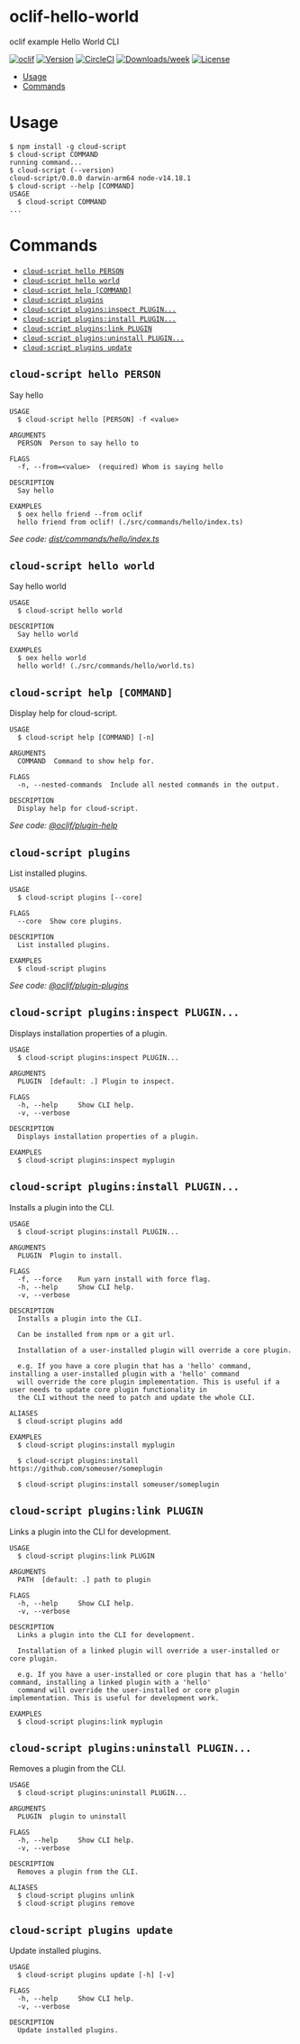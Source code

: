 oclif-hello-world
=================

oclif example Hello World CLI

[![oclif](https://img.shields.io/badge/cli-oclif-brightgreen.svg)](https://oclif.io)
[![Version](https://img.shields.io/npm/v/oclif-hello-world.svg)](https://npmjs.org/package/oclif-hello-world)
[![CircleCI](https://circleci.com/gh/oclif/hello-world/tree/main.svg?style=shield)](https://circleci.com/gh/oclif/hello-world/tree/main)
[![Downloads/week](https://img.shields.io/npm/dw/oclif-hello-world.svg)](https://npmjs.org/package/oclif-hello-world)
[![License](https://img.shields.io/npm/l/oclif-hello-world.svg)](https://github.com/oclif/hello-world/blob/main/package.json)

<!-- toc -->
* [Usage](#usage)
* [Commands](#commands)
<!-- tocstop -->
# Usage
<!-- usage -->
```sh-session
$ npm install -g cloud-script
$ cloud-script COMMAND
running command...
$ cloud-script (--version)
cloud-script/0.0.0 darwin-arm64 node-v14.18.1
$ cloud-script --help [COMMAND]
USAGE
  $ cloud-script COMMAND
...
```
<!-- usagestop -->
# Commands
<!-- commands -->
* [`cloud-script hello PERSON`](#cloud-script-hello-person)
* [`cloud-script hello world`](#cloud-script-hello-world)
* [`cloud-script help [COMMAND]`](#cloud-script-help-command)
* [`cloud-script plugins`](#cloud-script-plugins)
* [`cloud-script plugins:inspect PLUGIN...`](#cloud-script-pluginsinspect-plugin)
* [`cloud-script plugins:install PLUGIN...`](#cloud-script-pluginsinstall-plugin)
* [`cloud-script plugins:link PLUGIN`](#cloud-script-pluginslink-plugin)
* [`cloud-script plugins:uninstall PLUGIN...`](#cloud-script-pluginsuninstall-plugin)
* [`cloud-script plugins update`](#cloud-script-plugins-update)

## `cloud-script hello PERSON`

Say hello

```
USAGE
  $ cloud-script hello [PERSON] -f <value>

ARGUMENTS
  PERSON  Person to say hello to

FLAGS
  -f, --from=<value>  (required) Whom is saying hello

DESCRIPTION
  Say hello

EXAMPLES
  $ oex hello friend --from oclif
  hello friend from oclif! (./src/commands/hello/index.ts)
```

_See code: [dist/commands/hello/index.ts](https://github.com/OlafConijn/hello-world/blob/v0.0.0/dist/commands/hello/index.ts)_

## `cloud-script hello world`

Say hello world

```
USAGE
  $ cloud-script hello world

DESCRIPTION
  Say hello world

EXAMPLES
  $ oex hello world
  hello world! (./src/commands/hello/world.ts)
```

## `cloud-script help [COMMAND]`

Display help for cloud-script.

```
USAGE
  $ cloud-script help [COMMAND] [-n]

ARGUMENTS
  COMMAND  Command to show help for.

FLAGS
  -n, --nested-commands  Include all nested commands in the output.

DESCRIPTION
  Display help for cloud-script.
```

_See code: [@oclif/plugin-help](https://github.com/oclif/plugin-help/blob/v5.1.11/src/commands/help.ts)_

## `cloud-script plugins`

List installed plugins.

```
USAGE
  $ cloud-script plugins [--core]

FLAGS
  --core  Show core plugins.

DESCRIPTION
  List installed plugins.

EXAMPLES
  $ cloud-script plugins
```

_See code: [@oclif/plugin-plugins](https://github.com/oclif/plugin-plugins/blob/v2.1.0/src/commands/plugins/index.ts)_

## `cloud-script plugins:inspect PLUGIN...`

Displays installation properties of a plugin.

```
USAGE
  $ cloud-script plugins:inspect PLUGIN...

ARGUMENTS
  PLUGIN  [default: .] Plugin to inspect.

FLAGS
  -h, --help     Show CLI help.
  -v, --verbose

DESCRIPTION
  Displays installation properties of a plugin.

EXAMPLES
  $ cloud-script plugins:inspect myplugin
```

## `cloud-script plugins:install PLUGIN...`

Installs a plugin into the CLI.

```
USAGE
  $ cloud-script plugins:install PLUGIN...

ARGUMENTS
  PLUGIN  Plugin to install.

FLAGS
  -f, --force    Run yarn install with force flag.
  -h, --help     Show CLI help.
  -v, --verbose

DESCRIPTION
  Installs a plugin into the CLI.

  Can be installed from npm or a git url.

  Installation of a user-installed plugin will override a core plugin.

  e.g. If you have a core plugin that has a 'hello' command, installing a user-installed plugin with a 'hello' command
  will override the core plugin implementation. This is useful if a user needs to update core plugin functionality in
  the CLI without the need to patch and update the whole CLI.

ALIASES
  $ cloud-script plugins add

EXAMPLES
  $ cloud-script plugins:install myplugin 

  $ cloud-script plugins:install https://github.com/someuser/someplugin

  $ cloud-script plugins:install someuser/someplugin
```

## `cloud-script plugins:link PLUGIN`

Links a plugin into the CLI for development.

```
USAGE
  $ cloud-script plugins:link PLUGIN

ARGUMENTS
  PATH  [default: .] path to plugin

FLAGS
  -h, --help     Show CLI help.
  -v, --verbose

DESCRIPTION
  Links a plugin into the CLI for development.

  Installation of a linked plugin will override a user-installed or core plugin.

  e.g. If you have a user-installed or core plugin that has a 'hello' command, installing a linked plugin with a 'hello'
  command will override the user-installed or core plugin implementation. This is useful for development work.

EXAMPLES
  $ cloud-script plugins:link myplugin
```

## `cloud-script plugins:uninstall PLUGIN...`

Removes a plugin from the CLI.

```
USAGE
  $ cloud-script plugins:uninstall PLUGIN...

ARGUMENTS
  PLUGIN  plugin to uninstall

FLAGS
  -h, --help     Show CLI help.
  -v, --verbose

DESCRIPTION
  Removes a plugin from the CLI.

ALIASES
  $ cloud-script plugins unlink
  $ cloud-script plugins remove
```

## `cloud-script plugins update`

Update installed plugins.

```
USAGE
  $ cloud-script plugins update [-h] [-v]

FLAGS
  -h, --help     Show CLI help.
  -v, --verbose

DESCRIPTION
  Update installed plugins.
```
<!-- commandsstop -->
